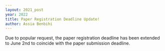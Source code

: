 ```yaml
---
layout: 2021_post
year: 2022
title: Paper Registration Deadline Update!
author: Assia Benbihi
---
```


Due to popular request, the paper registration deadline has been extended to
June 2nd to coincide with the paper submission deadline.
